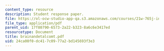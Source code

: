 ```yaml
---
content_type: resource
description: Student response paper.
file: https://ol-ocw-studio-app-qa.s3.amazonaws.com/courses/21w-765j-interactive-and-non-linear-narrative-theory-and-practice-spring-2004/24ca00f0dc417c0977a2bd145693f3e3_brainandetalcomt.pdf
file_type: application/pdf
parent_uid: 17f80790-6573-2a22-b323-8a6c6e3417ed
resourcetype: Document
title: brainandetalcomt.pdf
uid: 24ca00f0-dc41-7c09-77a2-bd145693f3e3
---
```

